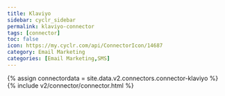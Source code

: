 ```yaml
---
title: Klaviyo
sidebar: cyclr_sidebar
permalink: klaviyo-connector
tags: [connector]
toc: false
icon: https://my.cyclr.com/api/ConnectorIcon/14687
category: Email Marketing
categories: [Email Marketing,SMS]
---
```

{% assign connectordata = site.data.v2.connectors.connector-klaviyo %}
{% include v2/connector/connector.html %}	